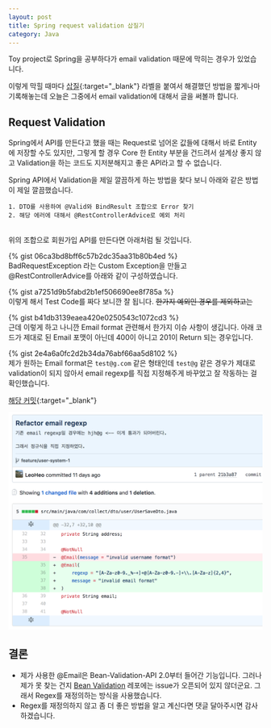 ```yaml
---
layout: post
title: Spring request validation 삽질기
category: Java
---
```


Toy project로 Spring을 공부하다가 email validation 때문에 막히는 경우가 있었습니다.

이렇게 막힐 때마다 [삽질](https://github.com/LeoHeo/collect/labels/%EC%82%BD%EC%A7%88){:target="_blank"} 라벨을 붙여서 해결했던 방법을 짧게나마 기록해놓는데 오늘은 그중에서 email validation에 대해서 글을 써볼까 합니다.

## Request Validation
Spring에서 API를 만든다고 했을 때는 Request로 넘어온 값들에 대해서 바로 Entity에 저장할 수도 있지만, 그렇게 할 경우 Core 한 Entity 부분을 건드려서 설계상 좋지 않고 Validation을 하는 코드도 지저분해지고 좋은 API라고 할 수 없습니다.

Spring API에서 Validation을 제일 깔끔하게 하는 방법을 찾다 보니 아래와 같은 방법이 제일 깔끔했습니다.

```
1. DTO를 사용하여 @Valid와 BindResult 조합으로 Error 찾기
2. 해당 에러에 대해서 @RestControllerAdvice로 예외 처리
```
<br />
위의 조합으로 회원가입 API를 만든다면 아래처럼 될 것입니다.

{% gist 06ca3bd8bff6c57b2dc35aa31b80b4ed %}
<br />
BadRequestException 라는 Custom Exception을 만들고 @RestControllerAdvice를 아래와 같이 구성하였습니다.

{% gist a7251d9b5fabd2b1ef506690ee8f785a %}
<br />
이렇게 해서 Test Code를 짜다 보니깐 잘 됩니다. ~~한가지 예외인 경우를 제외하고는~~

{% gist b41db3139eaea420e0250543c1072cd3 %}
<br />
근데 이렇게 하고 나니깐 Email format 관련해서 한가지 이슈 사항이 생깁니다.
아래 코드가 제대로 된 Email 포맷이 아닌데 400이 아니고 201이 Return 되는 경우입니다.

{% gist 2e4a6a0fc2d2b34da76abf66aa5d8102 %}
<br />
제가 원하는 Email format은 `test@g.com` 같은 형태인데 `test@g` 같은 경우가 제대로 validation이 되지 않아서 email regexp를 직접 지정해주게 바꾸었고 잘 작동하는 걸 확인했습니다.

[해당 커밋](https://github.com/LeoHeo/collect/commit/b1cd389ad7d4d5b21af6cea10dd057831a7dd7f8){:target="_blank"}

![](../images/email_regex.png)

## 결론
- 제가 사용한 @Email은 Bean-Validation-API 2.0부터 들어간 기능입니다. 그러나 제가 못 찾는 건지 [Bean Validation](https://github.com/beanvalidation/beanvalidation-api) 레포에는 issue가 오픈되어 있지 않더군요. 그래서 Regex를 재정의하는 방식을 사용했습니다.
- Regex를 재정의하지 않고 좀 더 좋은 방법을 알고 계신다면 댓글 달아주시면 감사하겠습니다.